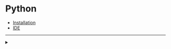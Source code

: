 # Python
+ [Installation](https://www.python.org/downloads)
+ [IDE](https://www.jetbrains.com/pycharm/download)
***

<details>
    <summary></summary>
  <details>
    <summary>Data Types</summary>
      
    0               # int
    1.2             # float
    3 + 4j          # complex
    ''              # str
    []              # list
    ()              # tuple
    True or False   # bool
    {0, 1.2, 3+4j}  # set
    {'key':"value"} # dict
      
  </details>
    
  <details>
    <summary>Operators</summary>  
      <details>
          <summary>Arithmetic operators</summary>
          
          +  # Addition
          -  # Substraction
          *  # Multiplication
          ** # Exponent
          /  # Division
          // # Floor Division
          %  # Modulus    
</details> 
      <details>
          <summary>Comparison operators</summary>

          <  # Less than
          <= # Less than equal to
          >  # Greater than
          >= # Greater than equal to
          == # Equal to
          != # not equal to
          

</details>  
      <details>
          <summary>Assignment Operators</summary>
      </details>  
      <details>
          <summary>Logical Operators</summary>
      </details>    
      <details>
          <summary>Bitwise Operators</summary>
      </details>    
      <details>
          <summary>Membership Operators</summary>
      </details>   
      <details>
          <summary>Identity Operators</summary>
      </details>     
    </details>   
</details>
